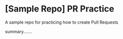 # [Sample Repo] PR Practice
A sample repo for practicing how to create Pull Requests

summary.......